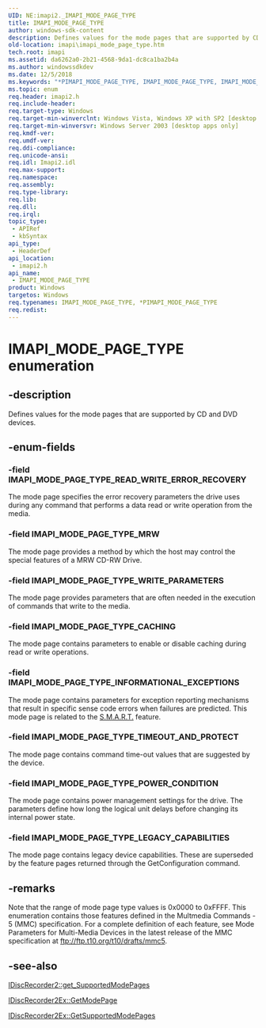 ```yaml
---
UID: NE:imapi2._IMAPI_MODE_PAGE_TYPE
title: IMAPI_MODE_PAGE_TYPE
author: windows-sdk-content
description: Defines values for the mode pages that are supported by CD and DVD devices.
old-location: imapi\imapi_mode_page_type.htm
tech.root: imapi
ms.assetid: da6262a0-2b21-4568-9da1-dc8ca1ba2b4a
ms.author: windowssdkdev
ms.date: 12/5/2018
ms.keywords: "*PIMAPI_MODE_PAGE_TYPE, IMAPI_MODE_PAGE_TYPE, IMAPI_MODE_PAGE_TYPE enumeration [IMAPI], IMAPI_MODE_PAGE_TYPE_CACHING, IMAPI_MODE_PAGE_TYPE_INFORMATIONAL_EXCEPTIONS, IMAPI_MODE_PAGE_TYPE_LEGACY_CAPABILITIES, IMAPI_MODE_PAGE_TYPE_MRW, IMAPI_MODE_PAGE_TYPE_POWER_CONDITION, IMAPI_MODE_PAGE_TYPE_READ_WRITE_ERROR_RECOVERY, IMAPI_MODE_PAGE_TYPE_TIMEOUT_AND_PROTECT, IMAPI_MODE_PAGE_TYPE_WRITE_PARAMETERS, PIMAPI_MODE_PAGE_TYPE, PIMAPI_MODE_PAGE_TYPE enumeration pointer [IMAPI], imapi.imapi_mode_page_type, imapi2/IMAPI_MODE_PAGE_TYPE, imapi2/IMAPI_MODE_PAGE_TYPE_CACHING, imapi2/IMAPI_MODE_PAGE_TYPE_INFORMATIONAL_EXCEPTIONS, imapi2/IMAPI_MODE_PAGE_TYPE_LEGACY_CAPABILITIES, imapi2/IMAPI_MODE_PAGE_TYPE_MRW, imapi2/IMAPI_MODE_PAGE_TYPE_POWER_CONDITION, imapi2/IMAPI_MODE_PAGE_TYPE_READ_WRITE_ERROR_RECOVERY, imapi2/IMAPI_MODE_PAGE_TYPE_TIMEOUT_AND_PROTECT, imapi2/IMAPI_MODE_PAGE_TYPE_WRITE_PARAMETERS, imapi2/PIMAPI_MODE_PAGE_TYPE"
ms.topic: enum
req.header: imapi2.h
req.include-header: 
req.target-type: Windows
req.target-min-winverclnt: Windows Vista, Windows XP with SP2 [desktop apps only]
req.target-min-winversvr: Windows Server 2003 [desktop apps only]
req.kmdf-ver: 
req.umdf-ver: 
req.ddi-compliance: 
req.unicode-ansi: 
req.idl: Imapi2.idl
req.max-support: 
req.namespace: 
req.assembly: 
req.type-library: 
req.lib: 
req.dll: 
req.irql: 
topic_type:
 - APIRef
 - kbSyntax
api_type:
 - HeaderDef
api_location:
 - imapi2.h
api_name:
 - IMAPI_MODE_PAGE_TYPE
product: Windows
targetos: Windows
req.typenames: IMAPI_MODE_PAGE_TYPE, *PIMAPI_MODE_PAGE_TYPE
req.redist: 
---
```


# IMAPI_MODE_PAGE_TYPE enumeration


## -description


Defines values for the mode pages that are supported by CD and DVD devices.  


## -enum-fields




### -field IMAPI_MODE_PAGE_TYPE_READ_WRITE_ERROR_RECOVERY

The mode page specifies the error recovery parameters the
drive uses during any command that performs a data read or write operation from the media.


### -field IMAPI_MODE_PAGE_TYPE_MRW

The mode page provides a method by which the host may control the special features of a
MRW CD-RW Drive.


### -field IMAPI_MODE_PAGE_TYPE_WRITE_PARAMETERS

The mode page provides parameters that are often needed in the execution of
commands that write to the media.


### -field IMAPI_MODE_PAGE_TYPE_CACHING

The mode page contains parameters to enable or disable caching during read or write operations.


### -field IMAPI_MODE_PAGE_TYPE_INFORMATIONAL_EXCEPTIONS

The mode page contains parameters for exception reporting mechanisms that result in specific sense code errors when failures are predicted.  This mode page is related to the <a href="https://msdn.microsoft.com/659ed2c9-7c58-4030-be41-273e597d6f1f">S.M.A.R.T.</a> feature.


### -field IMAPI_MODE_PAGE_TYPE_TIMEOUT_AND_PROTECT

The mode page contains command time-out values that are  suggested by the device.


### -field IMAPI_MODE_PAGE_TYPE_POWER_CONDITION

The mode page contains power management settings for the drive. The parameters define how long the logical unit delays before changing its internal power state.


### -field IMAPI_MODE_PAGE_TYPE_LEGACY_CAPABILITIES

The mode page contains legacy device capabilities. These are superseded by the feature pages returned through the GetConfiguration command.


## -remarks



Note that the range of mode page type values is 0x0000 to 0xFFFF. This enumeration contains those features defined in the Multmedia Commands - 5 (MMC) specification. For a complete definition of each feature, see Mode Parameters for Multi-Media Devices in the latest release of the MMC specification at <a href="Http://go.microsoft.com/fwlink/p/?linkid=83843">ftp://ftp.t10.org/t10/drafts/mmc5</a>.




## -see-also




<a href="https://msdn.microsoft.com/2a6fe1c3-7ce2-4877-93e6-de4ab87685a0">IDiscRecorder2::get_SupportedModePages</a>



<a href="https://msdn.microsoft.com/69e163a6-943d-4626-8120-778c9ca1777f">IDiscRecorder2Ex::GetModePage</a>



<a href="https://msdn.microsoft.com/343d976e-97f3-4231-a417-4ebe7967f99c">IDiscRecorder2Ex::GetSupportedModePages</a>
 

 

